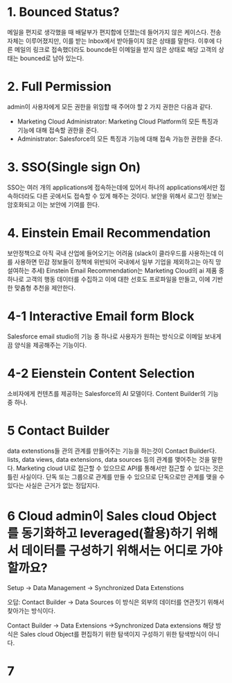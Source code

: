# 1.  Bounced Status?
메일을 편지로 생각했을 때 배달부가 편지합에 던졌는데 들어가지 않은 케이스다. 전송 자체는 이루어졌지만, 이를 받는 Inbox에서 받아들이지 않은 상태를 말한다. 이후에 다른 메일의 링크로 접속했더라도 bouncde된 이메일을 받지 않은 상태로 해당 고객의 상태는 bounced로 남아 있는다.

# 2.  Full Permission 
admin이 사용자에게 모든 권한을 위임할 때 주어야 할 2 가지 권한은 다음과 같다.
* Marketing Cloud Administrator: Marketing Cloud Platform의 모든 특징과 기능에 대해 접속할 권한을 준다.
* Administrator: Salesforce의 모든 특징과 기능에 대해 접속 가능한 권한을 준다.

# 3. SSO(Single sign On)
SSO는 여러 개의 applications에 접속하는데에 있어서 하나의 applications에서만 접속하더라도 다른 곳에서도 접속할 수 있게 해주는 것이다. 보안을 위해서 로그인 정보는 암호화되고 이는 보안에 기여를 한다.

# 4. Einstein Email Recommendation
보안정책으로 아직 국내 산업에 들어오기는 어려움 (slack이 클라우드를 사용하는데 이를 사용하면 민감 정보들이 정책에 위반되어 국내에서 일부 기업을 제외하고는 아직 망설여하는 추세)
Einstein Email Recommendation는 Marketing Cloud의 ai 제품 중 하나로 고객의 행동 데이터를 수집하고 이에 대한 선호도 프로파일을 만들고, 이에 기반한 맞춤형 추천을 제안한다.

# 4-1 Interactive Email form Block
Salesforce email studio의 기능 중 하나로 사용자가 원하는 방식으로 이메일 보내게끔 양식을 제공해주는 기능이다.

# 4-2 Eienstein Content Selection
소비자에게 컨텐츠를 제공하는 Salesforce의 AI 모델이다. Content Builder의 기능 중 하나.

# 5 Contact Builder
data extenstions들 관의 관계를 만들어주는 기능을 하는것이 Contact Builder다.
lists, data views, data extensions, data sources 등의 관계를 맺어주는 것을 말한다.
Marketing cloud UI로 접근할 수 있으므로 API를 통해서만 접근할 수 있다는 것은 틀린 사실이다.
단독 또는 그룹으로 관계를 만들 수 있으므로 단독으로만 관계를 맺을 수 있다는 사실은 근거가 없는 정답지다.

# 6 Cloud admin이 Sales cloud Object를 동기화하고 leveraged(활용)하기 위해서 데이터를 구성하기 위해서는 어디로 가야 할까요?
Setup -> Data Management -> Synchronized Data Extenstions

오답: 
Contact Builder -> Data Sources 이 방식은 외부의 데이터를 연관짓기 위해서 찾아가는 방식이다.

Contact Builder -> Data Extensions ->Synchronized Data extensions
해당 방식은 Sales cloud Object를 편집하기 위한 탐색이지 구성하기 위한 탐색방식이 아니다.

# 7 





